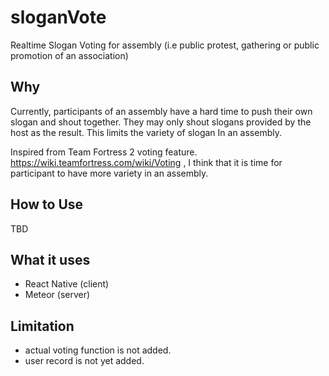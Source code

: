 # sloganVote
Realtime Slogan Voting for assembly (i.e public protest, gathering or public promotion of an association)

## Why
Currently, participants of an assembly have a hard time to push their own slogan and shout together.
They may only shout slogans provided by the host as the result.
This limits the variety of slogan In an assembly. 

Inspired from Team Fortress 2 voting feature. https://wiki.teamfortress.com/wiki/Voting , I think that it is time for participant
to have more variety in an assembly.

## How to Use
TBD

## What it uses
* React Native (client)
* Meteor (server)

## Limitation
* actual voting function is not added.
* user record is not yet added.